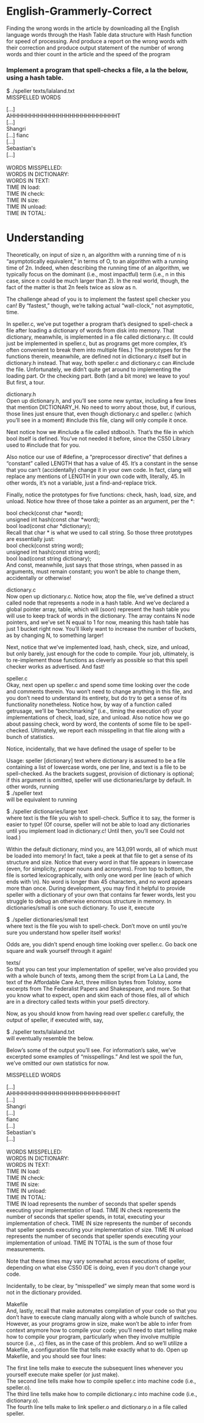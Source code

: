 # English-Grammerly-Correct</br>
Finding the wrong words in the article by downloading all the English language words through the Hash Table data structure with Hash function for speed of processing. And produce a report on the wrong words with their correction and produce output   statement of the number of wrong words and thier count in the article and the speed of the program


### Implement a program that spell-checks a file, a la the below, using a hash table.</br>

$ ./speller texts/lalaland.txt</br>
MISSPELLED WORDS</br>

[...]</br>
AHHHHHHHHHHHHHHHHHHHHHHHHHHHT</br>
[...]</br>
Shangri</br>
[...]
fianc</br>
[...]</br>
Sebastian's</br>
[...]</br>
</br>
WORDS MISSPELLED:</br>
WORDS IN DICTIONARY:</br>
WORDS IN TEXT:</br>
TIME IN load:</br>
TIME IN check:</br>
TIME IN size:</br>
TIME IN unload:</br>
TIME IN TOTAL:</br>


# Understanding
Theoretically, on input of size n, an algorithm with a running time of n is “asymptotically equivalent,” in terms of O, to an algorithm with a running time of 2n. Indeed, when describing the running time of an algorithm, we typically focus on the dominant (i.e., most impactful) term (i.e., n in this case, since n could be much larger than 2). In the real world, though, the fact of the matter is that 2n feels twice as slow as n.</br>

The challenge ahead of you is to implement the fastest spell checker you can! By “fastest,” though, we’re talking actual “wall-clock,” not asymptotic, time.</br>

In speller.c, we’ve put together a program that’s designed to spell-check a file after loading a dictionary of words from disk into memory. That dictionary, meanwhile, is implemented in a file called dictionary.c. (It could just be implemented in speller.c, but as programs get more complex, it’s often convenient to break them into multiple files.) The prototypes for the functions therein, meanwhile, are defined not in dictionary.c itself but in dictionary.h instead. That way, both speller.c and dictionary.c can #include the file. Unfortunately, we didn’t quite get around to implementing the loading part. Or the checking part. Both (and a bit more) we leave to you! But first, a tour.</br>

dictionary.h</br>
Open up dictionary.h, and you’ll see some new syntax, including a few lines that mention DICTIONARY_H. No need to worry about those, but, if curious, those lines just ensure that, even though dictionary.c and speller.c (which you’ll see in a moment) #include this file, clang will only compile it once.</br>

Next notice how we #include a file called stdbool.h. That’s the file in which bool itself is defined. You’ve not needed it before, since the CS50 Library used to #include that for you.</br>

Also notice our use of #define, a “preprocessor directive” that defines a “constant” called LENGTH that has a value of 45. It’s a constant in the sense that you can’t (accidentally) change it in your own code. In fact, clang will replace any mentions of LENGTH in your own code with, literally, 45. In other words, it’s not a variable, just a find-and-replace trick.</br>

Finally, notice the prototypes for five functions: check, hash, load, size, and unload. Notice how three of those take a pointer as an argument, per the *:</br>

bool check(const char *word);</br>
unsigned int hash(const char *word);</br>
bool load(const char *dictionary);</br>
Recall that char * is what we used to call string. So those three prototypes are essentially just:
</br>
bool check(const string word);</br>
unsigned int hash(const string word);</br>
bool load(const string dictionary);</br>
And const, meanwhile, just says that those strings, when passed in as arguments, must remain constant; you won’t be able to change them, accidentally or otherwise!</br>

dictionary.c</br>
Now open up dictionary.c. Notice how, atop the file, we’ve defined a struct called node that represents a node in a hash table. And we’ve declared a global pointer array, table, which will (soon) represent the hash table you will use to keep track of words in the dictionary. The array contains N node pointers, and we’ve set N equal to 1 for now, meaning this hash table has just 1 bucket right now. You’ll likely want to increase the number of buckets, as by changing N, to something larger!</br>

Next, notice that we’ve implemented load, hash, check, size, and unload, but only barely, just enough for the code to compile. Your job, ultimately, is to re-implement those functions as cleverly as possible so that this spell checker works as advertised. And fast!</br>

speller.c</br>
Okay, next open up speller.c and spend some time looking over the code and comments therein. You won’t need to change anything in this file, and you don’t need to understand its entirety, but do try to get a sense of its functionality nonetheless. Notice how, by way of a function called getrusage, we’ll be “benchmarking” (i.e., timing the execution of) your implementations of check, load, size, and unload. Also notice how we go about passing check, word by word, the contents of some file to be spell-checked. Ultimately, we report each misspelling in that file along with a bunch of statistics.</br>

Notice, incidentally, that we have defined the usage of speller to be</br>

Usage: speller [dictionary] text
where dictionary is assumed to be a file containing a list of lowercase words, one per line, and text is a file to be spell-checked. As the brackets suggest, provision of dictionary is optional; if this argument is omitted, speller will use dictionaries/large by default. In other words, running
</br>
$ ./speller text</br>
will be equivalent to running</br>

$ ./speller dictionaries/large text</br>
where text is the file you wish to spell-check. Suffice it to say, the former is easier to type! (Of course, speller will not be able to load any dictionaries until you implement load in dictionary.c! Until then, you’ll see Could not load.)</br>

Within the default dictionary, mind you, are 143,091 words, all of which must be loaded into memory! In fact, take a peek at that file to get a sense of its structure and size. Notice that every word in that file appears in lowercase (even, for simplicity, proper nouns and acronyms). From top to bottom, the file is sorted lexicographically, with only one word per line (each of which ends with \n). No word is longer than 45 characters, and no word appears more than once. During development, you may find it helpful to provide speller with a dictionary of your own that contains far fewer words, lest you struggle to debug an otherwise enormous structure in memory. In dictionaries/small is one such dictionary. To use it, execute</br>

$ ./speller dictionaries/small text</br>
where text is the file you wish to spell-check. Don’t move on until you’re sure you understand how speller itself works!</br>

Odds are, you didn’t spend enough time looking over speller.c. Go back one square and walk yourself through it again!</br>

texts/</br>
So that you can test your implementation of speller, we’ve also provided you with a whole bunch of texts, among them the script from La La Land, the text of the Affordable Care Act, three million bytes from Tolstoy, some excerpts from The Federalist Papers and Shakespeare, and more. So that you know what to expect, open and skim each of those files, all of which are in a directory called texts within your pset5 directory.</br>

Now, as you should know from having read over speller.c carefully, the output of speller, if executed with, say,</br>

$ ./speller texts/lalaland.txt</br>
will eventually resemble the below.</br>

Below’s some of the output you’ll see. For information’s sake, we’ve excerpted some examples of “misspellings.” And lest we spoil the fun, we’ve omitted our own statistics for now.</br>

MISSPELLED WORDS</br>

[...]</br>
AHHHHHHHHHHHHHHHHHHHHHHHHHHHT</br>
[...]</br>
Shangri</br>
[...]</br>
fianc</br>
[...]</br>
Sebastian's</br>
[...]</br>
</br>
WORDS MISSPELLED:</br>
WORDS IN DICTIONARY:</br>
WORDS IN TEXT:</br>
TIME IN load:</br>
TIME IN check:</br>
TIME IN size:</br>
TIME IN unload:</br>
TIME IN TOTAL:</br>
TIME IN load represents the number of seconds that speller spends executing your implementation of load. TIME IN check represents the number of seconds that speller spends, in total, executing your implementation of check. TIME IN size represents the number of seconds that speller spends executing your implementation of size. TIME IN unload represents the number of seconds that speller spends executing your implementation of unload. TIME IN TOTAL is the sum of those four measurements.</br>

Note that these times may vary somewhat across executions of speller, depending on what else CS50 IDE is doing, even if you don’t change your code.</br>

Incidentally, to be clear, by “misspelled” we simply mean that some word is not in the dictionary provided.</br>

Makefile</br>
And, lastly, recall that make automates compilation of your code so that you don’t have to execute clang manually along with a whole bunch of switches. However, as your programs grow in size, make won’t be able to infer from context anymore how to compile your code; you’ll need to start telling make how to compile your program, particularly when they involve multiple source (i.e., .c) files, as in the case of this problem. And so we’ll utilize a Makefile, a configuration file that tells make exactly what to do. Open up Makefile, and you should see four lines:</br>

The first line tells make to execute the subsequent lines whenever you yourself execute make speller (or just make).</br>
The second line tells make how to compile speller.c into machine code (i.e., speller.o).</br>
The third line tells make how to compile dictionary.c into machine code (i.e., dictionary.o).</br>
The fourth line tells make to link speller.o and dictionary.o in a file called speller.</br>
